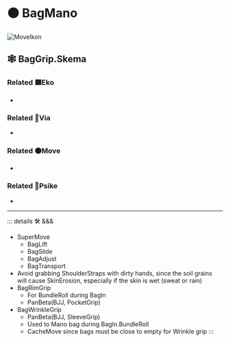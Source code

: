 # 🟠 <move>BagMano</move>

![MoveIkon](/Move/Move_Ikon.png)

## 🕸 BagGrip.Skema

### Related 🟩<eko>Eko</eko>

-

### Related 🔻<via>Via</via>

-

### Related 🟠<move>Move</move>

-

### Related 💜<psike>Psike</psike>

-

---

<!-- =================================================== -->
<!-- =================================================== -->
<!-- =================================================== -->
<!-- =================================================== -->
<!-- =================================================== -->
::: details 🛠 <dev>&&&</dev>

- SuperMove
    - BagLift
    - BagSlide
    - BagAdjust
    - BagTransport
- Avoid grabbing ShoulderStraps with dirty hands, since the soil grains will cause SkinErosion, especially if the skin is wet (sweat or rain)
- BagRimGrip
    - For BundleRoll during BagIn
    - PanBeta(BJJ, PocketGrip)
- BagWrinkleGrip
    - PanBeta(BJJ, SleeveGrip)
    - Used to Mano bag during BagIn.BundleRoll
    - CacheMove since bags must be close to empty for Wrinkle grip
:::
